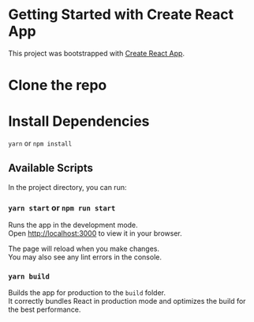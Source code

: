 # Getting Started with Create React App

This project was bootstrapped with [Create React App](https://github.com/facebook/create-react-app).

# Clone the repo

# Install Dependencies
`yarn` or `npm install`

## Available Scripts

In the project directory, you can run:

### `yarn start` or `npm run start`

Runs the app in the development mode.\
Open [http://localhost:3000](http://localhost:3000) to view it in your browser.

The page will reload when you make changes.\
You may also see any lint errors in the console.


### `yarn build`

Builds the app for production to the `build` folder.\
It correctly bundles React in production mode and optimizes the build for the best performance.

